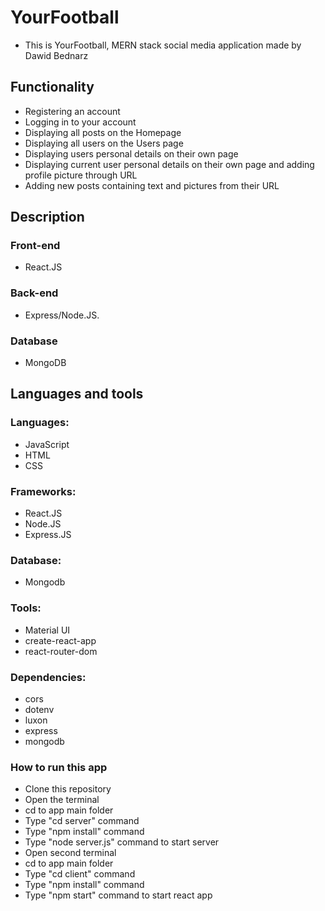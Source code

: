 # YourFootball

* This is YourFootball, MERN stack social media application made by Dawid Bednarz

## Functionality
* Registering an account
* Logging in to your account
* Displaying all posts on the Homepage
* Displaying all users on the Users page
* Displaying users personal details on their own page
* Displaying current user personal details on their own page and adding profile picture through URL
* Adding new posts containing text and pictures from their URL

## Description

### Front-end
* React.JS
### Back-end 
* Express/Node.JS.
### Database
* MongoDB
  
## Languages and tools

### Languages:
* JavaScript
* HTML
* CSS
### Frameworks:
* React.JS
* Node.JS
* Express.JS
  
### Database:
* Mongodb

### Tools:
* Material UI
* create-react-app
* react-router-dom

### Dependencies:
* cors
* dotenv
* luxon
* express
* mongodb

### How to run this app

- Clone this repository
- Open the terminal
- cd to app main folder
- Type "cd server" command
- Type "npm install" command
- Type "node server.js" command to start server
- Open second terminal
- cd to app main folder
- Type "cd client" command
- Type "npm install" command
- Type "npm start" command to start react app



